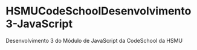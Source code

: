 # HSMUCodeSchoolDesenvolvimento3-JavaScript
Desenvolvimento 3 do Módulo de JavaScript da CodeSchool da HSMU
